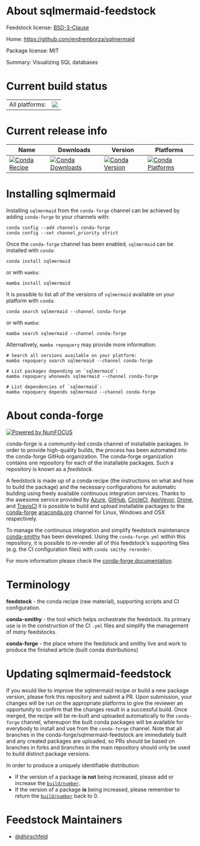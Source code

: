 About sqlmermaid-feedstock
==========================

Feedstock license: [BSD-3-Clause](https://github.com/conda-forge/sqlmermaid-feedstock/blob/main/LICENSE.txt)

Home: https://github.com/endremborza/sqlmermaid

Package license: MIT

Summary: Visualizing SQL databases

Current build status
====================


<table><tr><td>All platforms:</td>
    <td>
      <a href="https://dev.azure.com/conda-forge/feedstock-builds/_build/latest?definitionId=21464&branchName=main">
        <img src="https://dev.azure.com/conda-forge/feedstock-builds/_apis/build/status/sqlmermaid-feedstock?branchName=main">
      </a>
    </td>
  </tr>
</table>

Current release info
====================

| Name | Downloads | Version | Platforms |
| --- | --- | --- | --- |
| [![Conda Recipe](https://img.shields.io/badge/recipe-sqlmermaid-green.svg)](https://anaconda.org/conda-forge/sqlmermaid) | [![Conda Downloads](https://img.shields.io/conda/dn/conda-forge/sqlmermaid.svg)](https://anaconda.org/conda-forge/sqlmermaid) | [![Conda Version](https://img.shields.io/conda/vn/conda-forge/sqlmermaid.svg)](https://anaconda.org/conda-forge/sqlmermaid) | [![Conda Platforms](https://img.shields.io/conda/pn/conda-forge/sqlmermaid.svg)](https://anaconda.org/conda-forge/sqlmermaid) |

Installing sqlmermaid
=====================

Installing `sqlmermaid` from the `conda-forge` channel can be achieved by adding `conda-forge` to your channels with:

```
conda config --add channels conda-forge
conda config --set channel_priority strict
```

Once the `conda-forge` channel has been enabled, `sqlmermaid` can be installed with `conda`:

```
conda install sqlmermaid
```

or with `mamba`:

```
mamba install sqlmermaid
```

It is possible to list all of the versions of `sqlmermaid` available on your platform with `conda`:

```
conda search sqlmermaid --channel conda-forge
```

or with `mamba`:

```
mamba search sqlmermaid --channel conda-forge
```

Alternatively, `mamba repoquery` may provide more information:

```
# Search all versions available on your platform:
mamba repoquery search sqlmermaid --channel conda-forge

# List packages depending on `sqlmermaid`:
mamba repoquery whoneeds sqlmermaid --channel conda-forge

# List dependencies of `sqlmermaid`:
mamba repoquery depends sqlmermaid --channel conda-forge
```


About conda-forge
=================

[![Powered by
NumFOCUS](https://img.shields.io/badge/powered%20by-NumFOCUS-orange.svg?style=flat&colorA=E1523D&colorB=007D8A)](https://numfocus.org)

conda-forge is a community-led conda channel of installable packages.
In order to provide high-quality builds, the process has been automated into the
conda-forge GitHub organization. The conda-forge organization contains one repository
for each of the installable packages. Such a repository is known as a *feedstock*.

A feedstock is made up of a conda recipe (the instructions on what and how to build
the package) and the necessary configurations for automatic building using freely
available continuous integration services. Thanks to the awesome service provided by
[Azure](https://azure.microsoft.com/en-us/services/devops/), [GitHub](https://github.com/),
[CircleCI](https://circleci.com/), [AppVeyor](https://www.appveyor.com/),
[Drone](https://cloud.drone.io/welcome), and [TravisCI](https://travis-ci.com/)
it is possible to build and upload installable packages to the
[conda-forge](https://anaconda.org/conda-forge) [anaconda.org](https://anaconda.org/)
channel for Linux, Windows and OSX respectively.

To manage the continuous integration and simplify feedstock maintenance
[conda-smithy](https://github.com/conda-forge/conda-smithy) has been developed.
Using the ``conda-forge.yml`` within this repository, it is possible to re-render all of
this feedstock's supporting files (e.g. the CI configuration files) with ``conda smithy rerender``.

For more information please check the [conda-forge documentation](https://conda-forge.org/docs/).

Terminology
===========

**feedstock** - the conda recipe (raw material), supporting scripts and CI configuration.

**conda-smithy** - the tool which helps orchestrate the feedstock.
                   Its primary use is in the construction of the CI ``.yml`` files
                   and simplify the management of *many* feedstocks.

**conda-forge** - the place where the feedstock and smithy live and work to
                  produce the finished article (built conda distributions)


Updating sqlmermaid-feedstock
=============================

If you would like to improve the sqlmermaid recipe or build a new
package version, please fork this repository and submit a PR. Upon submission,
your changes will be run on the appropriate platforms to give the reviewer an
opportunity to confirm that the changes result in a successful build. Once
merged, the recipe will be re-built and uploaded automatically to the
`conda-forge` channel, whereupon the built conda packages will be available for
everybody to install and use from the `conda-forge` channel.
Note that all branches in the conda-forge/sqlmermaid-feedstock are
immediately built and any created packages are uploaded, so PRs should be based
on branches in forks and branches in the main repository should only be used to
build distinct package versions.

In order to produce a uniquely identifiable distribution:
 * If the version of a package **is not** being increased, please add or increase
   the [``build/number``](https://docs.conda.io/projects/conda-build/en/latest/resources/define-metadata.html#build-number-and-string).
 * If the version of a package **is** being increased, please remember to return
   the [``build/number``](https://docs.conda.io/projects/conda-build/en/latest/resources/define-metadata.html#build-number-and-string)
   back to 0.

Feedstock Maintainers
=====================

* [@dhirschfeld](https://github.com/dhirschfeld/)


